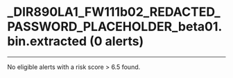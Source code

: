 # _DIR890LA1_FW111b02_REDACTED_PASSWORD_PLACEHOLDER_beta01.bin.extracted (0 alerts)

---

No eligible alerts with a risk score > 6.5 found.
